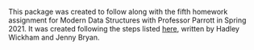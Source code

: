 This package was created to follow along with the fifth homework assignment for Modern Data Structures with Professor Parrott in Spring 2021.  It was created following the steps listed [here](https://r-pkgs.org/git.html), written by Hadley Wickham and Jenny Bryan.
